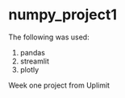 # numpy_project1

The following was used:
1. pandas
2. streamlit
3. plotly

Week one project from Uplimit
